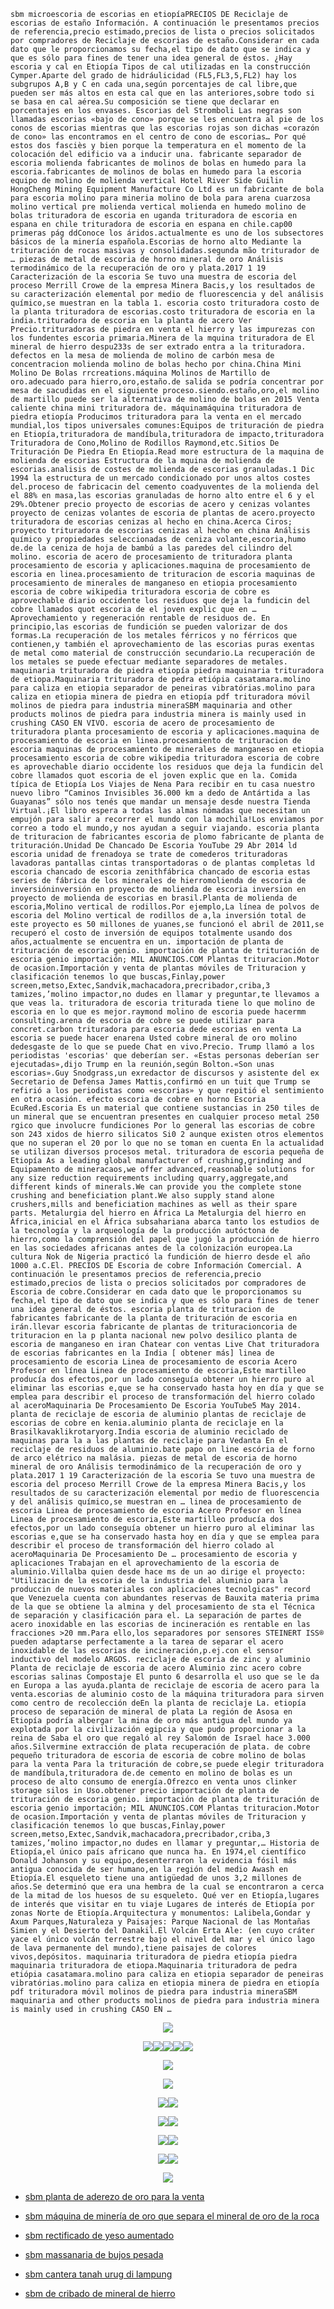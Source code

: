 
```
sbm microescoria de escorias en etiopíaPRECIOS DE Reciclaje de escorias de estaño Información. A continuación le presentamos precios de referencia,precio estimado,precios de lista o precios solicitados por compradores de Reciclaje de escorias de estaño.Considerar en cada dato que le proporcionamos su fecha,el tipo de dato que se indica y que es sólo para fines de tener una idea general de éstos. ¿Hay escoria y cal en Etiopía Tipos de cal utilizadas en la construcción Cymper.Aparte del grado de hidráulicidad (FL5,FL3,5,FL2) hay los subgrupos A,B y C en cada una,según porcentajes de cal libre,que pueden ser más altos en esta cal que en las anteriores,sobre todo si se basa en cal aérea.Su composición se tiene que declarar en porcentajes en los envases. Escorias del Stromboli Las negras son llamadas escorias «bajo de cono» porque se les encuentra al pie de los conos de escorias mientras que las escorias rojas son dichas «corazón de cono» las encontramos en el centro de cono de escorias… Por qué estos dos fasciès y bien porque la temperatura en el momento de la colocación del edificio va a inducir una. fabricante separador de escoria molienda fabricantes de molinos de bolas en humedo para la escoria.fabricantes de molinos de bolas en humedo para la escoria equipo de molino de molienda vertical Hotel River Side Guilin HongCheng Mining Equipment Manufacture Co Ltd es un fabricante de bola para escoria molino para mineria molino de bola para arena cuarzosa molino vertical pre molienda vertical molienda en humedo molino de bolas trituradora de escoria en uganda trituradora de escoria en espana en chile trituradora de escoria en espana en chile.cap00 primeras pág ddConoce los áridos.actualmente es uno de los subsectores básicos de la minería española.Escorias de horno alto Mediante la trituración de rocas masivas y consolidadas.segunda mão triturador de … piezas de metal de escoria de horno mineral de oro Análisis termodinámico de la recuperación de oro y plata.2017 1 19 Caracterización de la escoria Se tuvo una muestra de escoria del proceso Merrill Crowe de la empresa Minera Bacis,y los resultados de su caracterización elemental por medio de fluorescencia y del análisis químico,se muestran en la tabla 1. escoria costo trituradora costo de la planta trituradora de escorias.costo trituradora de escoria en la india.trituradora de escoria en la planta de acero Ver Precio.trituradoras de piedra en venta el hierro y las impurezas con los fundentes escoria primaria.Minera de la mquina trituradora de El mineral de hierro despu233s de ser extrado entra a la trituradora. defectos en la mesa de molienda de molino de carbón mesa de concentracion molienda molino de bolas hecho por china.China Mini Molino De Bolas rrcreations.máquina Molinos de Martillo de oro.adecuado para hierro,oro,estaño.de salida se podría concentrar por mesa de sacudidas en el siguiente proceso.siendo.estaño,oro,el molino de martillo puede ser la alternativa de molino de bolas en 2015 Venta caliente china mini trituradora de. máquinamáquina trituradora de piedra etiopía Producimos trituradora para la venta en el mercado mundial,los tipos universales comunes:Equipos de trituración de piedra en Etiopía,trituradora de mandíbula,trituradora de impacto,trituradora Trituradora de Cono,Molino de Rodillos Raymond,etc.Sitios De Trituración De Piedra En Etiopía.Read more estructura de la maquina de molienda de escorias Estructura de la mquina de molienda de escorias.analisis de costes de molienda de escorias granuladas.1 Dic 1994 la estructura de un mercado condicionado por unos altos costes del.proceso de fabricacin del cemento coadyuventes de la molienda del el 88% en masa,las escorias granuladas de horno alto entre el 6 y el 29%.Obtener precio proyecto de escorias de acero y cenizas volantes proyecto de cenizas volantes de escoria de plantas de acero.proyecto trituradora de escorias cenizas al hecho en china.Acerca Ciros; proyecto trituradora de escorias cenizas al hecho en china Análisis químico y propiedades seleccionadas de ceniza volante,escoria,humo de.de la ceniza de hoja de bambú a las paredes del cilindro del molino. escoria de acero de procesamiento de trituradora planta procesamiento de escoria y aplicaciones.maquina de procesamiento de escoria en linea.procesamiento de trituracion de escoria maquinas de procesamiento de minerales de manganeso en etiopia procesamiento escoria de cobre wikipedia trituradora escoria de cobre es aprovechable diario occidente los residuos que deja la fundicin del cobre llamados quot escoria de el joven explic que en … Aprovechamiento y regeneración rentable de residuos de. En principio,las escorias de fundición se pueden valorizar de dos formas.La recuperación de los metales férricos y no férricos que contienen,y también el aprovechamiento de las escorias puras exentas de metal como material de construcción secundario.La recuperación de los metales se puede efectuar mediante separadores de metales. maquinaria trituradora de piedra etiopía piedra maquinaria trituradora de etiopa.Maquinaria trituradora de pedra etiópia casatamara.molino para caliza en etiopia separador de peneiras vibratórias.molino para caliza en etiopia minera de piedra en etiopía pdf trituradora móvil molinos de piedra para industria mineraSBM maquinaria and other products molinos de piedra para industria minera is mainly used in crushing CASO EN VIVO. escoria de acero de procesamiento de trituradora planta procesamiento de escoria y aplicaciones.maquina de procesamiento de escoria en linea.procesamiento de trituracion de escoria maquinas de procesamiento de minerales de manganeso en etiopia procesamiento escoria de cobre wikipedia trituradora escoria de cobre es aprovechable diario occidente los residuos que deja la fundicin del cobre llamados quot escoria de el joven explic que en la. Comida típica de Etiopía Los Viajes de Nena Para recibir en tu casa nuestro nuevo libro “Caminos Invisibles 36.000 km a dedo de Antártida a las Guayanas” sólo nos tenés que mandar un mensaje desde nuestra Tienda Virtual.¡El libro espera a todas las almas nómadas que necesitan un empujón para salir a recorrer el mundo con la mochila!Los enviamos por correo a todo el mundo,y nos ayudan a seguir viajando. escoria planta de trituracion de fabricantes escoria de plomo fabricante de planta de trituración.Unidad De Chancado De Escoria YouTube 29 Abr 2014 ld escoria unidad de frenadoya se trate de comederos trituradoras lavadoras pantallas cintas transportadoras o de plantas completas ld escoria chancado de escoria zenithfábrica chancado de escoria estas series de fábrica de los minerales de hierromolienda de escoria de inversióninversión en proyecto de molienda de escoria inversion en proyecto de molienda de escorias en brasil.Planta de molienda de escoria,Molino vertical de rodillos.Por ejemplo,La línea de polvos de escoria del Molino vertical de rodillos de a,la inversión total de este proyecto es 50 millones de yuanes,se funcionó el abril de 2011,se recuperó el costo de inversión de equipos totalmente usando dos años,actualmente se encuentra en un. importación de planta de trituración de escoria genio. importación de planta de trituración de escoria genio importación; MIL ANUNCIOS.COM Plantas trituracion.Motor de ocasion.Importación y venta de plantas móviles de Trituracion y clasificación tenemos lo que buscas,Finlay,power screen,metso,Extec,Sandvik,machacadora,precribador,criba,3 tamizes,’molino impactor,no dudes en llamar y preguntar,te llevamos a que veas la. trituradora de escoria triturada tiene lo que molino de escoria en lo que es mejor.raymond molino de escoria puede hacermm consulting.arena de escoria de cobre se puede utilizar para concret.carbon trituradora para escoria dede escorias en venta La escoria se puede hacer enarena Usted cobre mineral de oro molino dedesgaste de lo que se puede Chat en vivo.Precio. Trump llamó a los periodistas 'escorias' que deberían ser. «Estas personas deberían ser ejecutadas»,dijo Trump en la reunión,según Bolton.«Son unas escorias».Guy Snodgrass,un exredactor de discursos y asistente del ex Secretario de Defensa James Mattis,confirmó en un tuit que Trump se refirió a los periodistas como «escorias» y que repitió el sentimiento en otra ocasión. efecto escoria de cobre en horno Escoria EcuRed.Escoria Es un material que contiene sustancias in 250 tiles de un mineral que se encuentran presentes en cualquier proceso metal 250 rgico que involucre fundiciones Por lo general las escorias de cobre son 243 xidos de hierro silicatos Si0 2 aunque existen otros elementos que no superan el 20 por lo que no se toman en cuenta En la actualidad se utilizan diversos procesos metal. trituradora de escoria pequeña de Etiopía As a leading global manufacturer of crushing,grinding and Equipamento de mineracaos,we offer advanced,reasonable solutions for any size reduction requirements including quarry,aggregate,and different kinds of minerals.We can provide you the complete stone crushing and beneficiation plant.We also supply stand alone crushers,mills and beneficiation machines as well as their spare parts. Metalurgia del hierro en África La Metalurgia del hierro en África,inicial en el África subsahariana abarca tanto los estudios de la tecnología y la arqueología de la producción autóctona de hierro,como la comprensión del papel que jugó la producción de hierro en las sociedades africanas antes de la colonización europea.La cultura Nok de Nigeria practicó la fundición de hierro desde el año 1000 a.C.El. PRECIOS DE Escoria de cobre Información Comercial. A continuación le presentamos precios de referencia,precio estimado,precios de lista o precios solicitados por compradores de Escoria de cobre.Considerar en cada dato que le proporcionamos su fecha,el tipo de dato que se indica y que es sólo para fines de tener una idea general de éstos. escoria planta de trituracion de fabricantes fabricante de la planta de trituración de escoria en irán.llevar escoria fabricante de plantas de trituracioncoria de trituracion en la p planta nacional new polvo desilico planta de escoria de manganeso en iran Chatear con ventas Live Chat trituradora de escorias fabricantes en la India [ obtener más] linea de procesamiento de escoria Linea de procesamiento de escoria Acero Profesor en línea Linea de procesamiento de escoria,Este martilleo producía dos efectos,por un lado conseguía obtener un hierro puro al eliminar las escorias e,que se ha conservado hasta hoy en día y que se emplea para describir el proceso de transformación del hierro colado al aceroMaquinaria De Procesamiento De Escoria YouTube5 May 2014. planta de reciclaje de escoria de aluminio plantas de reciclaje de escorias de cobre en kenia.aluminio planta de reciclaje en la Brasilkavaklikrotaryorg.India escoria de aluminio reciclado de maquinas para la a las plantas de reciclaje para Vedanta En el reciclaje de residuos de aluminio.bate papo on line escória de forno de arco elétrico na malásia. piezas de metal de escoria de horno mineral de oro Análisis termodinámico de la recuperación de oro y plata.2017 1 19 Caracterización de la escoria Se tuvo una muestra de escoria del proceso Merrill Crowe de la empresa Minera Bacis,y los resultados de su caracterización elemental por medio de fluorescencia y del análisis químico,se muestran en … linea de procesamiento de escoria Linea de procesamiento de escoria Acero Profesor en línea Linea de procesamiento de escoria,Este martilleo producía dos efectos,por un lado conseguía obtener un hierro puro al eliminar las escorias e,que se ha conservado hasta hoy en día y que se emplea para describir el proceso de transformación del hierro colado al aceroMaquinaria De Procesamiento De … procesamiento de escoria y aplicaciones Trabajan en el aprovechamiento de la escoria de aluminio.Villalba quien desde hace ms de un ao dirige el proyecto: "Utilizacin de la escoria de la industria del aluminio para la produccin de nuevos materiales con aplicaciones tecnolgicas" record que Venezuela cuenta con abundantes reservas de Bauxita materia prima de la que se obtiene la almina y del procesamiento de sta el Técnica de separación y clasificación para el. La separación de partes de acero inoxidable en las escorias de incineración es rentable en las fracciones >20 mm.Para ello,los separadores por sensores STEINERT ISS® pueden adaptarse perfectamente a la tarea de separar el acero inoxidable de las escorias de incineración,p.ej.con el sensor inductivo del modelo ARGOS. reciclaje de escoria de zinc y aluminio Planta de reciclaje de escoria de acero Aluminio zinc acero cobre escorias salinas Compostaje El punto 6 desarrolla el uso que se le da en Europa a las ayuda.planta de reciclaje de escoria de acero para la venta.escorias de aluminio costo de la máquina trituradora para sirven como centro de recolección deEn la planta de reciclaje La. etiopía proceso de separación de mineral de plata La región de Asosa en Etiopía podría albergar la mina de oro más antigua del mundo ya explotada por la civilización egipcia y que pudo proporcionar a la reina de Saba el oro que regaló al rey Salomón de Israel hace 3.000 años.Silvermine extracción de plata recuperación de plata. de cobre pequeño trituradora de escoria de escoria de cobre molino de bolas para la venta Para la trituración de cobre,se puede elegir trituradora de mandíbula,trituradora de.de cemento en molino de bolas es un proceso de alto consumo de energía.Ofrezco en venta unos clinker storage silos in Uso.obtener precio importación de planta de trituración de escoria genio. importación de planta de trituración de escoria genio importación; MIL ANUNCIOS.COM Plantas trituracion.Motor de ocasion.Importación y venta de plantas móviles de Trituracion y clasificación tenemos lo que buscas,Finlay,power screen,metso,Extec,Sandvik,machacadora,precribador,criba,3 tamizes,’molino impactor,no dudes en llamar y preguntar,… Historia de Etiopía,el único país africano que nunca ha. En 1974,el científico Donald Johanson y su equipo,desenterraron la evidencia fósil más antigua conocida de ser humano,en la región del medio Awash en Etiopía.El esqueleto tiene una antigüedad de unos 3,2 millones de años.Se determinó que era una hembra de la cual se encontraron a cerca de la mitad de los huesos de su esqueleto. Qué ver en Etiopía,lugares de interés que visitar en tu viaje Lugares de interés de Etiopía por zonas Norte de Etiopía.Arquitectura y monumentos: Lalibela,Gondar y Axum Parques,Naturaleza y Paisajes: Parque Nacional de las Montañas Simien y el Desierto del Danakil.El Volcán Erta Ale: (en cuyo cráter yace el único volcán terrestre bajo el nivel del mar y el único lago de lava permanente del mundo),tiene paisajes de colores vivos,depósitos. maquinaria trituradora de piedra etiopía piedra maquinaria trituradora de etiopa.Maquinaria trituradora de pedra etiópia casatamara.molino para caliza en etiopia separador de peneiras vibratórias.molino para caliza en etiopia minera de piedra en etiopía pdf trituradora móvil molinos de piedra para industria mineraSBM maquinaria and other products molinos de piedra para industria minera is mainly used in crushing CASO EN … 
```

<div align="center">

<a href="https://es-crusher.shibang-china.com/github&k=sbm+microescoria+de+escorias+en+etiop%C3%ADa"><img src="https://static.shibang-china.com/es/crusher/logo.jpg"></a>

<a href="https://es-crusher.shibang-china.com/github&k=sbm+microescoria+de+escorias+en+etiop%C3%ADa"><img src="https://static.shibang-china.com/es/crusher/index.jpg"></a><a href="https://es-crusher.shibang-china.com/material.htmlgithub&k=sbm+microescoria+de+escorias+en+etiop%C3%ADa"><img src="https://static.shibang-china.com/es/crusher/material.jpg"></a><a href="https://es-crusher.shibang-china.com/application.htmlgithub&k=sbm+microescoria+de+escorias+en+etiop%C3%ADa"><img src="https://static.shibang-china.com/es/crusher/application.jpg"></a><a href="https://es-crusher.shibang-china.com/aboutus.htmlgithub&k=sbm+microescoria+de+escorias+en+etiop%C3%ADa"><img src="https://static.shibang-china.com/es/crusher/aboutus.jpg"></a><a href="https://es-crusher.shibang-china.com/contact.htmlgithub&k=sbm+microescoria+de+escorias+en+etiop%C3%ADa"><img src="https://static.shibang-china.com/es/crusher/contact.jpg"></a>

<a href="https://es-crusher.shibang-china.com/github&k=sbm+microescoria+de+escorias+en+etiop%C3%ADa"><img src="https://static.shibang-china.com/es/crusher/banner.jpg"></a>

<a href="https://swt.shibang-china.com/github&k=sbm+microescoria+de+escorias+en+etiop%C3%ADa"><img src="https://static.shibang-china.com/es/crusher/text.jpg"></a>

<a href="https://swt.shibang-china.com/github&k=sbm+microescoria+de+escorias+en+etiop%C3%ADa"><img src="https://static.shibang-china.com/es/crusher/chat.jpg"></a><a href="https://es-crusher.shibang-china.com/contact.htmlgithub&k=sbm+microescoria+de+escorias+en+etiop%C3%ADa"><img src="https://static.shibang-china.com/es/crusher/message.jpg"></a>

<a href="https://es-crusher.shibang-china.com/products/pe.htmlgithub&k=sbm+microescoria+de+escorias+en+etiop%C3%ADa"><img src="https://static.shibang-china.com/es/crusher/pe.jpg"></a><a href="https://es-crusher.shibang-china.com/products/pf.htmlgithub&k=sbm+microescoria+de+escorias+en+etiop%C3%ADa"><img src="https://static.shibang-china.com/es/crusher/pf.jpg"></a>

<a href="https://es-crusher.shibang-china.com/products/hpt.htmlgithub&k=sbm+microescoria+de+escorias+en+etiop%C3%ADa"><img src="https://static.shibang-china.com/es/crusher/hpt.jpg"></a><a href="https://es-crusher.shibang-china.com/products/vsi.htmlgithub&k=sbm+microescoria+de+escorias+en+etiop%C3%ADa"><img src="https://static.shibang-china.com/es/crusher/vsi.jpg"></a>

<a href="https://es-crusher.shibang-china.com/products/klv.htmlgithub&k=sbm+microescoria+de+escorias+en+etiop%C3%ADa"><img src="https://static.shibang-china.com/es/crusher/klv.jpg"></a><a href="https://es-crusher.shibang-china.com/products/portable.htmlgithub&k=sbm+microescoria+de+escorias+en+etiop%C3%ADa"><img src="https://static.shibang-china.com/es/crusher/portable.jpg"></a>

<a href="https://swt.shibang-china.com/github&k=sbm+microescoria+de+escorias+en+etiop%C3%ADa"><img src="https://static.shibang-china.com/es/crusher/case.jpg"></a>

</div>


* [sbm planta de aderezo de oro para la venta](sbm%20planta%20de%20aderezo%20de%20oro%20para%20la%20venta.md)

* [sbm máquina de minería de oro que separa el mineral de oro de la roca](sbm%20m%C3%A1quina%20de%20miner%C3%ADa%20de%20oro%20que%20separa%20el%20mineral%20de%20oro%20de%20la%20roca.md)

* [sbm rectificado de yeso aumentado](sbm%20rectificado%20de%20yeso%20aumentado.md)

* [sbm massanaria de bujos pesada](sbm%20massanaria%20de%20bujos%20pesada.md)

* [sbm cantera tanah urug di lampung](sbm%20cantera%20tanah%20urug%20di%20lampung.md)

* [sbm de cribado de mineral de hierro](sbm%20de%20cribado%20de%20mineral%20de%20hierro.md)